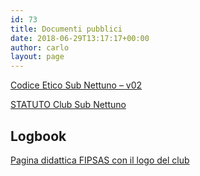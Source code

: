 ```yaml
---
id: 73
title: Documenti pubblici
date: 2018-06-29T13:17:17+00:00
author: carlo
layout: page
---
```


[Codice Etico Sub Nettuno &#8211; v02](/assets/uploads/2018/06/Codice-Etico-Sub-Nettuno-v02.pdf)

[STATUTO Club Sub Nettuno](/assets/uploads/2018/06/STATUTO-Club-Sub-Nettuno.pdf)

## Logbook

[Pagina didattica FIPSAS con il logo del club](/assets/attivita-didattica/Scheda-vuota-nettuno.pdf)
